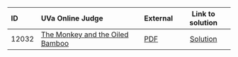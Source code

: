 | ID | UVa Online Judge | External | Link to solution |
|:---|:---|:---|:---:|
| 12032 | [The Monkey and the Oiled Bamboo](https://onlinejudge.org/index.php?option=com_onlinejudge&Itemid=8&category=662&page=show_problem&problem=3183) | [PDF](https://onlinejudge.org/external/120/12032.pdf) | [Solution](https%3A//github.com/versenyi98/programming-contests/tree/master/UVa%20Online%20Judge/12032%2520-%2520The%2520Monkey%2520and%2520the%2520Oiled%2520Bamboo)|
